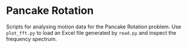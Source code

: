 # Pancake Rotation

Scripts for analysing motion data for the Pancake Rotation problem. Use
`plot_fft.py` to load an Excel file generated by `read.py` and inspect the
frequency spectrum.
